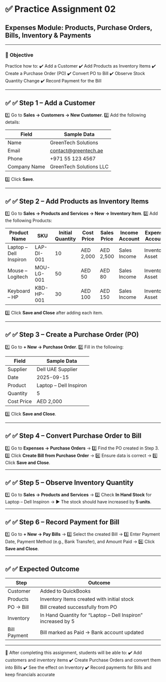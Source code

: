 # ✅ Practice Assignment 02

## **Expenses Module: Products, Purchase Orders, Bills, Inventory & Payments**

---

### 🎯 **Objective**

Practice how to:
✔️ Add a Customer
✔️ Add Products as Inventory Items
✔️ Create a Purchase Order (PO)
✔️ Convert PO to Bill
✔️ Observe Stock Quantity Change
✔️ Record Payment for the Bill

---

## ✅ ✅ Step 1 – Add a Customer

1️⃣ Go to **Sales → Customers → New Customer**.
2️⃣ Add the following details:

| Field        | Sample Data                                         |
| ------------ | --------------------------------------------------- |
| Name         | GreenTech Solutions                                 |
| Email        | [contact@greentech.ae](mailto:contact@greentech.ae) |
| Phone        | +971 55 123 4567                                    |
| Company Name | GreenTech Solutions LLC                             |

3️⃣ Click **Save**.

---

## ✅ ✅ Step 2 – Add Products as Inventory Items

1️⃣ Go to **Sales → Products and Services → New → Inventory Item**.
2️⃣ Add the following Products:

| Product Name           | SKU        | Initial Quantity | Cost Price | Sales Price | Income Account | Expense Account |
| ---------------------- | ---------- | ---------------- | ---------- | ----------- | -------------- | --------------- |
| Laptop – Dell Inspiron | LAP-DI-001 | 10               | AED 2,000  | AED 2,500   | Sales Income   | Inventory Asset |
| Mouse – Logitech       | MOU-LG-001 | 50               | AED 50     | AED 80      | Sales Income   | Inventory Asset |
| Keyboard – HP          | KBD-HP-001 | 30               | AED 100    | AED 150     | Sales Income   | Inventory Asset |

3️⃣ Click **Save and Close** after adding each item.

---

## ✅ ✅ Step 3 – Create a Purchase Order (PO)

1️⃣ Go to **+ New → Purchase Order**.
2️⃣ Fill in the following:

| Field      | Sample Data            |
| ---------- | ---------------------- |
| Supplier   | Dell UAE Supplier      |
| Date       | 2025-09-15             |
| Product    | Laptop – Dell Inspiron |
| Quantity   | 5                      |
| Cost Price | AED 2,000              |

3️⃣ Click **Save and Close**.

---

## ✅ ✅ Step 4 – Convert Purchase Order to Bill

1️⃣ Go to **Expenses → Purchase Orders** →
2️⃣ Find the PO created in Step 3.
3️⃣ Click **Create Bill from Purchase Order** →
4️⃣ Ensure data is correct →
5️⃣ Click **Save and Close**.

---

## ✅ ✅ Step 5 – Observe Inventory Quantity

1️⃣ Go to **Sales → Products and Services** →
2️⃣ Check **In Hand Stock** for Laptop – Dell Inspiron →
▶️ The stock should have increased by **5 units**.

---

## ✅ ✅ Step 6 – Record Payment for Bill

1️⃣ Go to **+ New → Pay Bills** →
2️⃣ Select the created Bill →
3️⃣ Enter Payment Date, Payment Method (e.g., Bank Transfer), and Amount Paid →
4️⃣ Click **Save and Close**.

---

## ✅ ✅ Expected Outcome

| Step         | Outcome                                                      |
| ------------ | ------------------------------------------------------------ |
| Customer     | Added to QuickBooks                                          |
| Products     | Inventory Items created with initial stock                   |
| PO → Bill    | Bill created successfully from PO                            |
| Inventory    | In Hand Quantity for “Laptop – Dell Inspiron” increased by 5 |
| Bill Payment | Bill marked as Paid → Bank account updated                   |

---

🌟 After completing this assignment, students will be able to:
✔️ Add customers and inventory items
✔️ Create Purchase Orders and convert them into Bills
✔️ See the effect on Inventory
✔️ Record payments for Bills and keep financials accurate